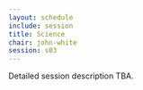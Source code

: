```yaml
---
layout: schedule
include: session
title: Science
chair: john-white
session: s03
---
```


Detailed session description TBA.
